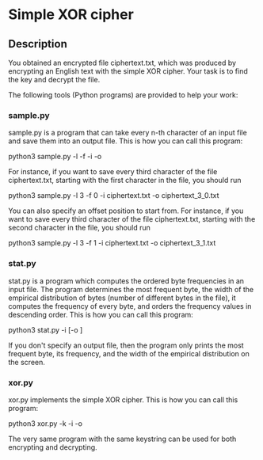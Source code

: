 Simple XOR cipher
=================

## Description

You obtained an encrypted file ciphertext.txt, which was produced by encrypting an English text with the simple XOR cipher. Your task is to find the key and decrypt the file.

The following tools (Python programs) are provided to help your work:

### sample.py

sample.py is a program that can take every n-th character of an input file and save them into an output file. This is how you can call this program:

   python3 sample.py -l <plength> -f <offset> -i <inputfile> -o <outputfile>

For instance, if you want to save every third character of the file ciphertext.txt, starting with the first character in the file, you should run

   python3 sample.py -l 3 -f 0 -i ciphertext.txt -o ciphertext_3_0.txt

You can also specify an offset position to start from. For instance, if you want to save every third character of the file ciphertext.txt, starting with the second character in the file, you should run

   python3 sample.py -l 3 -f 1 -i ciphertext.txt -o ciphertext_3_1.txt

### stat.py

stat.py is a program which computes the ordered byte frequencies in an input file. The program determines the most frequent byte, the width of the empirical distribution of bytes (number of different bytes in the file), it computes the frequency of every byte, and orders the frequency values in descending order. This is how you can call this program:

   python3 stat.py -i <inputfile> [-o <outputfile>] 

If you don't specify an output file, then the program only prints the most frequent byte, its frequency, and the width of the empirical distribution on the screen. 

### xor.py

xor.py implements the simple XOR cipher. This is how you can call this program:

   python3 xor.py -k <keystring> -i <inputfile> -o <outputfile>

The very same program with the same keystring can be used for both encrypting and decrypting.


